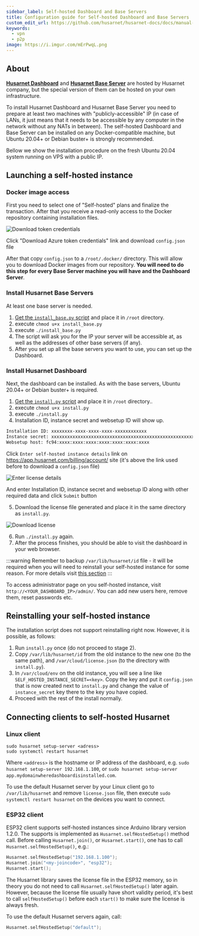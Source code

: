 ```yaml
---
sidebar_label: Self-hosted Dashboard and Base Servers
title: Configuration guide for Self-hosted Dashboard and Base Servers
custom_edit_url: https://github.com/husarnet/husarnet-docs/docs/manual-selfhosted
keywords:
  - vpn
  - p2p
image: https://i.imgur.com/mErPwqL.png
---
```


## About

**[Husarnet Dashboard](/docs/manual-dashboard)** and **[Husarnet Base Server](/docs/manual-general#how-connections-are-established)** are hosted by Husarnet company, but the special version of them can be hosted on your own infrastructure.

To install Husarnet Dashboard and Husarnet Base Server you need to prepare at least two machines with "publicly-accessible" IP (in case of LANs, it just means that it needs to be accessible by any computer in the network without any NATs in between). The self-hosted Dashboard and Base Server can be installed on any Docker-compatible machine, but Ubuntu 20.04+ or Debian buster+ is strongly recommended. 

Bellow we show the installation procedure on the fresh Ubuntu 20.04 system running on VPS with a public IP.

## Launching a self-hosted instance

### Docker image access

First you need to select one of "Self-hosted" plans and finalize the transaction. After that you receive a read-only access to the Docker repository containing installation files.

![Download token credentials](/img/manual/download_token_credentials_.png)

Click "Download Azure token credentials" link and download `config.json` file

After that copy `config.json` to a `/root/.docker/` directory. This will allow you to download Docker images from our repository. **You will need to do this step for every Base Server machine you will have and the Dashboard Server**.

### Install Husarnet Base Servers

At least one base server is needed.

1. [Get the `install_base.py` script](https://raw.githubusercontent.com/husarnet/husarnet-docs/master/docs/scripts/install_base.py) and place it in `/root` directory.
2. execute `chmod u+x install_base.py`
3. execute `./install_base.py`
4. The script will ask you for the IP your server will be accessible at, as well as the addresses of other base servers (if any).
5. After you set up all the base servers you want to use, you can set up the Dashboard.

### Install Husarnet Dashboard
Next, the dashboard can be installed. As with the base servers, Ubuntu 20.04+ or Debian buster+ is required.

1. [Get the `install.py` script](https://raw.githubusercontent.com/husarnet/husarnet-docs/master/docs/scripts/install.py) and place it in `/root` directory..
2. execute `chmod u+x install.py`
3. execute `./install.py`
4. Installation ID, instance secret and websetup ID will show up.

```bash
Installation ID: xxxxxxxx-xxxx-xxxx-xxxx-xxxxxxxxxxxx
Instance secret: xxxxxxxxxxxxxxxxxxxxxxxxxxxxxxxxxxxxxxxxxxxxxxxxxxxxxxxxxxxxxxxx
Websetup host: fc94:xxxx:xxxx:xxxx:xxxx:xxxx:xxxx:xxxx
```
Click `Enter self-hosted instance details` link on https://app.husarnet.com/billing/account/ site (it's above the link used before to download a `config.json` file)

![Enter license details](/img/manual/enter_license_details_.png)

And enter Installation ID, instance secret and websetup ID along with other required data and click `Submit` button

5. Download the license file generated and place it in the same directory as `install.py`.

![Download license](/img/manual/download_license_.png)

6. Run `./install.py` again.
7. After the process finishes, you should be able to visit the dashboard in your web browser.

:::warning
Remember to backup `/var/lib/husarnet/id` file -  it will be required when you will need to reinstall your self-hosted instance for some reason. For more details visit [this section](#reinstalling-your-self-hosted-instance)
:::

To access administrator page on you self-hosted instance, visit `http://<YOUR_DASHBOARD_IP>/admin/`. You can add new users here, remove them, reset passwords etc.

## Reinstalling your self-hosted instance

The installation script does not support reinstalling right now. However, it is possible, as follows:

1. Run `install.py` once (do not proceed to stage 2).
2. Copy `/var/lib/husarnet/id` from the old instance to the new one (to the same path), and `/var/cloud/license.json` (to the directory with `install.py`).
3. In `/var/cloud/env` on the old instance, you will see a line like `SELF_HOSTED_INSTANCE_SECRET=<key>`. Copy the key and put it `config.json` that is now created next to `install.py` and change the value of `instance_secret` key there to the key you have copied.
4. Proceed with the rest of the install normally.

## Connecting clients to self-hosted Husarnet

### Linux client
```
sudo husarnet setup-server <adress>
sudo systemctl restart husarnet
```

Where `<address>` is the hostname or IP address of the dashboard, e.g. `sudo husarnet setup-server 192.168.1.100`, or `sudo husarnet setup-server app.mydomainwheredashboardisinstalled.com`.

To use the default Husarnet server by your Linux client go to `/var/lib/husarnet` and remove `license.json` file, then execute `sudo systemctl restart husarnet` on the devices you want to connect.

### ESP32 client
ESP32 client supports self-hosted instances since Arduino library version 1.2.0. The supports is implemented as `Husarnet.selfHostedSetup()` method call. Before calling `Husarnet.join()`, or `Husarnet.start()`, one has to call `Husarnet.selfHostedSetup()`, e.g.:

```cpp
Husarnet.selfHostedSetup("192.168.1.100");
Husarnet.join("<my-joincode>", "esp32");
Husarnet.start();
```

The Husarnet library saves the license file in the ESP32 memory, so in theory you do not need to call `Husarnet.selfHostedSetup()` later again. However, because the license file usually have short validity period, it's best to call `selfHostedSetup()` before each `start()` to make sure the license is always fresh.

To use the default Husarnet servers again, call:

```cpp
Husarnet.selfHostedSetup("default");
```
